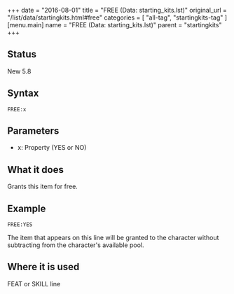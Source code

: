+++
date = "2016-08-01"
title = "FREE (Data: starting_kits.lst)"
original_url = "/list/data/startingkits.html#free"
categories = [ "all-tag", "startingkits-tag" ]
[menu.main]
    name = "FREE (Data: starting_kits.lst)"
    parent = "startingkits"
+++

## Status

New 5.8

## Syntax

`FREE:x`

## Parameters

-   x: Property (YES or NO)



What it does
------------

Grants this item for free.

Example
-------

`FREE:YES`

The item that appears on this line will be granted to the character
without subtracting from the character's available pool.

Where it is used
----------------

FEAT or SKILL line


